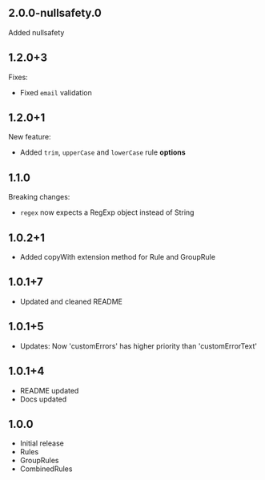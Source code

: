 ## 2.0.0-nullsafety.0

Added nullsafety

## 1.2.0+3
Fixes:
  - Fixed `email` validation

## 1.2.0+1
New feature:
  - Added `trim`, `upperCase` and `lowerCase` rule **options**
  
## 1.1.0
Breaking changes:
  - `regex` now expects a RegExp object instead of String

## 1.0.2+1
- Added copyWith extension method for Rule and GroupRule

## 1.0.1+7
- Updated and cleaned README

## 1.0.1+5
- Updates: Now 'customErrors' has higher priority than 'customErrorText'

## 1.0.1+4
- README updated
- Docs updated

## 1.0.0
- Initial release
- Rules
- GroupRules
- CombinedRules
